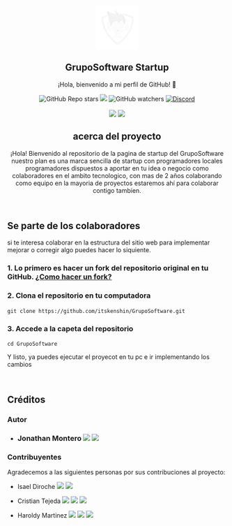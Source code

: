 <p align="center">
    <img width="100px" src="./assets/img/GrupoSoftware Logo.png" align="center" alt="Isael Diroche" />
    <h2 align="center">GrupoSoftware Startup</h2>
    <p align="center">¡Hola, bienvenido a mi perfil de GitHub! 👋</p>
</p>

<p align="center">
    <img alt="GitHub Repo stars" src="https://img.shields.io/github/stars/itskenshin/GrupoSoftware">
    <img src="https://img.shields.io/github/forks/itskenshin/GrupoSoftware">
    <img alt="GitHub watchers" src="https://img.shields.io/github/watchers/itskenshin/GrupoSoftware">
    <a href="https://discord.gg/jrCJY2h6XR">
        <img alt="Discord"
            src="https://img.shields.io/discord/847910520086331432?logo=discord&logoColor=white&label=Discord&color=transparent">
    </a>
    <br>
    <br>    
    <img src="https://img.shields.io/badge/LinkedIn-%230077B5.svg?logo=linkedin&logoColor=white">
    <a src="https://t.me/+Rnl6Z53r9PxiMzNh">
        <img src="https://img.shields.io/badge/Telegram-%231DA1F2.svg?logo=telegram&logoColor=white">
    </a>
</p>

<h2 align="center">acerca del proyecto </h2>
    <p align="center">¡Hola! Bienvenido al repositorio de la pagina de startup del GrupoSoftware nuestro plan es una marca sencilla de startup con programadores locales programadores dispuestos a aportar en tu idea o negocio como colaboradores en el ambito tecnologico, con mas de 2 años colaborando como equipo en la mayoria de proyectos estaremos ahí para colaborar contigo tambien.</p>
</br>



## Se parte de los colaboradores
si te interesa colaborar en  la estructura del sitio web para implementar mejorar o corregir algo puedes hacer lo siquiente.

### 1. Lo primero es hacer un fork del repositorio original en tu GitHub. <a href="https://desarrolloweb.com/articulos/fork-git">¿Como hacer un fork?</a>
### 2. Clona el repositorio en tu computadora
```git
git clone https://github.com/itskenshin/GrupoSoftware.git
```
### 3. Accede a la capeta del repositorio
```git
cd GrupoSoftware
```

Y listo, ya puedes ejecutar el proyecot en tu pc e ir implementando los cambios

<br>

## Créditos

### Autor
* ### Jonathan Montero <a href="https://github.com/itskenshin"><img src="https://img.shields.io/badge/Github-%231D0F00.svg?logo=github&logoColor=white"></a> <a href="https://www.instagram.com/jonathanm0404"><img src="https://img.shields.io/badge/Instagram-%231D0F95.svg?logo=instagram&logoColor=white"></a>
 
### Contribuyentes
Agradecemos a las siguientes personas por sus contribuciones al proyecto:

* <p>Isael Diroche
    <a href="https://github.com/itskenshin"><img src="https://img.shields.io/badge/Github-%231D0F00.svg?logo=github&logoColor=white"></a>
    <a href="https://www.instagram.com/_isael_diroche_"><img src="https://img.shields.io/badge/Instagram-%231D0F95.svg?logo=instagram&logoColor=white"></a>
 
* <p>Cristian Tejeda 
    <a href="https://github.com/Tcriss"><img src="https://img.shields.io/badge/Github-%231D0F00.svg?logo=github&logoColor=white"></a>
    <a href="https://www.instagram.com/_tcriss_"><img src="https://img.shields.io/badge/Instagram-%231D0F95.svg?logo=instagram&logoColor=white"></a>
    <a href="https://www.linkedin.com/in/cristiant25"><img src="https://img.shields.io/badge/LinkedIn-%230077B5.svg?logo=linkedin&logoColor=white"></a>
 
* <p>Haroldy Martinez
    <a href="https://github.com/HaroldMart"><img src="https://img.shields.io/badge/Github-%231D0F00.svg?logo=github&logoColor=white"></a>
    <a href="https://www.instagram.com/harol098g"><img src="https://img.shields.io/badge/Instagram-%231D0F95.svg?logo=instagram&logoColor=white"></a>
    <a href="https://www.linkedin.com/in/haroldy-martinez/"><img src="https://img.shields.io/badge/LinkedIn-%230077B5.svg?logo=linkedin&logoColor=white"></a>
 